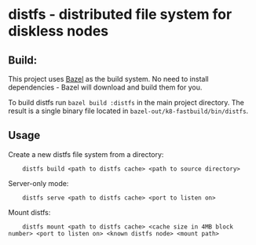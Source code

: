 # distfs - distributed file system for diskless nodes

## Build:
This project uses [Bazel](https://bazel.build/) as the build system. No need to install dependencies - Bazel will download and build them for you.

To build distfs run `bazel build :distfs` in the main project directory. The result is a single binary file located in `bazel-out/k8-fastbuild/bin/distfs`.

## Usage
Create a new distfs file system from a directory:
```
    distfs build <path to distfs cache> <path to source directory>
```
Server-only mode:
```
    distfs serve <path to distfs cache> <port to listen on>
```
Mount distfs:
```
    distfs mount <path to distfs cache> <cache size in 4MB block number> <port to listen on> <known distfs node> <mount path>
```


